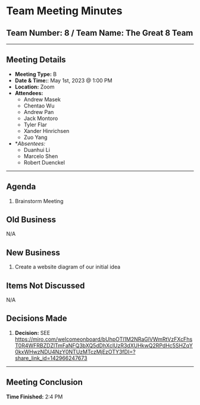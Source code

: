 # Team Meeting Minutes

## Team Number: 8 / Team Name: The Great 8 Team

---

## Meeting Details

* **Meeting Type:** B
* **Date & Time:**: May 1st, 2023 @ 1:00 PM
* **Location:** Zoom
* **Attendees:**
    - Andrew Masek
    - Chentao Wu
    - Andrew Pan
    - Jack Montoro
    - Tyler Flar
    - Xander Hinrichsen
    - Zuo Yang
* **Absentees:* 
    - Duanhui Li
    - Marcelo Shen
    - Robert Duenckel
---

## Agenda
1. Brainstorm Meeting


## Old Business
N/A

## New Business
1. Create a website diagram of our initial idea

## Items Not Discussed
N/A

## Decisions Made
1. **Decision:** SEE https://miro.com/welcomeonboard/bUhpOTl1M2NRaGlVWmRtVzFXcFhsT0R4WFRBZDZlTmFaNFQ3bXQ5dDhXclUzR3dXUHkwQ2RPdHc5SHZqY0kxWHwzNDU4NzY0NTUzMTczMjEzOTY3fDI=?share_link_id=142966247673
   

---
## Meeting Conclusion
**Time Finished:** 2:4 PM
